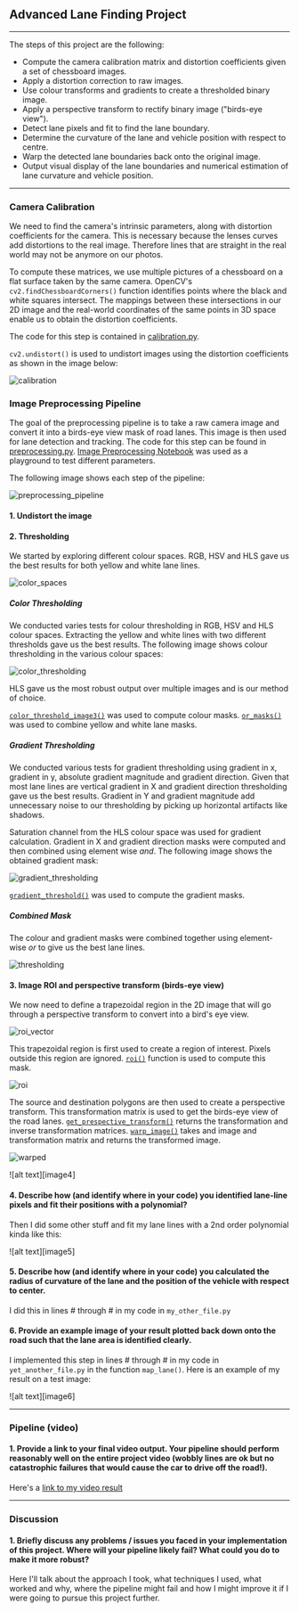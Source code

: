 ## Advanced Lane Finding Project

---

The steps of this project are the following:

* Compute the camera calibration matrix and distortion coefficients given a set of chessboard images.
* Apply a distortion correction to raw images.
* Use colour transforms and gradients to create a thresholded binary image.
* Apply a perspective transform to rectify binary image ("birds-eye view").
* Detect lane pixels and fit to find the lane boundary.
* Determine the curvature of the lane and vehicle position with respect to centre.
* Warp the detected lane boundaries back onto the original image.
* Output visual display of the lane boundaries and numerical estimation of lane curvature and vehicle position.

---

[//]: # (Image References)

[calibration]: ./output_images/calibration.jpg "Calibration"
[preprocessing_pipeline]: ./output_images/preprocessing_pipeline.png "Preprocessing Pipeline"
[color_spaces]: ./output_images/color_spaces.png "Color Spaces"
[color_thresholding]: ./output_images/color_thresholding.png "Color Thresholding"
[gradient_thresholding]: ./output_images/gradient_thresholding.png "Gradient Thresholding"
[thresholding]: ./output_images/thresholding.png "Thresholding"
[roi_vector]: ./output_images/roi_vector.png "ROI Vector"
[roi]: ./output_images/roi.png "ROI"
[warped]: ./output_images/warped.png "Warped"

### Camera Calibration

We need to find the camera's intrinsic parameters, along with distortion coefficients for the camera. This is necessary because the lenses curves add distortions to the real image. Therefore lines that are straight in the real world may not be anymore on our photos.

To compute these matrices, we use multiple pictures of a chessboard on a flat surface taken by the same camera. OpenCV's `cv2.findChessboardCorners()` function identifies points where the black and white squares intersect. The mappings between these intersections in our 2D image and the real-world coordinates of the same points in 3D space enable us to obtain the distortion coefficients.

The code for this step is contained in [calibration.py](calibration.py).

`cv2.undistort()` is used to undistort images using the distortion coefficients as shown in the image below:

![calibration]

### Image Preprocessing Pipeline

The goal of the preprocessing pipeline is to take a raw camera image and convert it into a birds-eye view
mask of road lanes. This image is then used for lane detection and tracking. The code for this step can be found in [preprocessing.py](preprocessing.py). [Image Preprocessing Notebook](Image&#32;Preprocessing.ipynb) was used
as a playground to test different parameters.

The following image shows each step of the pipeline:

![preprocessing_pipeline]

#### 1. Undistort the image

#### 2. Thresholding

We started by exploring different colour spaces. RGB, HSV and HLS gave us the best results for both yellow and white lane lines.

![color_spaces]

##### Color Thresholding

We conducted varies tests for colour thresholding in RGB, HSV and HLS colour spaces. Extracting the yellow and white lines with two different thresholds gave us the best results. The following image shows colour thresholding in the various colour spaces:

![color_thresholding]

HLS gave us the most robust output over multiple images and is our method of choice.

[`color_threshold_image3()`](preprocessing.py#L12) was used to compute colour masks. [`or_masks()`](preprocessing.py#L23) was used to combine yellow and white lane masks.

##### Gradient Thresholding

We conducted various tests for gradient thresholding using gradient in x, gradient in y, absolute gradient magnitude and gradient direction. Given that most lane lines are vertical gradient in X and gradient direction thresholding gave us the best results. Gradient in Y and gradient magnitude add unnecessary noise to our thresholding by picking up horizontal artifacts like shadows.

Saturation channel from the HLS colour space was used for gradient calculation. Gradient in X and gradient direction masks were computed and then combined using element wise *and*. The following image shows the obtained gradient mask:

![gradient_thresholding]

[`gradient_threshold()`](preprocessing.py#L45) was used to compute the gradient masks.

##### Combined Mask

The colour and gradient masks were combined together using element-wise *or* to give us the best lane lines.

![thresholding]

#### 3. Image ROI and perspective transform (birds-eye view)

We now need to define a trapezoidal region in the 2D image that will go through a perspective transform to convert into a bird's eye view.

![roi_vector]

This trapezoidal region is first used to create a region of interest. Pixels outside this region are ignored.
[`roi()`](preprocessing.py#L64) function is used to compute this mask.

![roi]

The source and destination polygons are then used to create a perspective transform.
This transformation matrix is used to get the birds-eye view of the road lanes.
[`get_prespective_transform()`](preprocessing.py#L89) returns the transformation and inverse transformation matrices. [`warp_image()`](preprocessing.py#L98) takes and image and transformation matrix and returns the transformed image.

![warped]


![alt text][image4]

#### 4. Describe how (and identify where in your code) you identified lane-line pixels and fit their positions with a polynomial?

Then I did some other stuff and fit my lane lines with a 2nd order polynomial kinda like this:

![alt text][image5]

#### 5. Describe how (and identify where in your code) you calculated the radius of curvature of the lane and the position of the vehicle with respect to center.

I did this in lines # through # in my code in `my_other_file.py`

#### 6. Provide an example image of your result plotted back down onto the road such that the lane area is identified clearly.

I implemented this step in lines # through # in my code in `yet_another_file.py` in the function `map_lane()`.  Here is an example of my result on a test image:

![alt text][image6]

---

### Pipeline (video)

#### 1. Provide a link to your final video output.  Your pipeline should perform reasonably well on the entire project video (wobbly lines are ok but no catastrophic failures that would cause the car to drive off the road!).

Here's a [link to my video result](./project_video.mp4)

---

### Discussion

#### 1. Briefly discuss any problems / issues you faced in your implementation of this project.  Where will your pipeline likely fail?  What could you do to make it more robust?

Here I'll talk about the approach I took, what techniques I used, what worked and why, where the pipeline might fail and how I might improve it if I were going to pursue this project further.  

